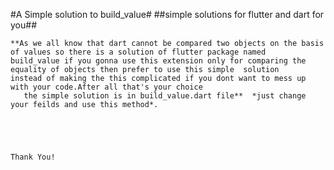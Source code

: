 #A Simple solution to build_value#
                                   ##simple solutions for flutter and dart for you##
                                   
    **As we all know that dart cannot be compared two objects on the basis of values so there is a solution of flutter package named 
    build_value if you gonna use this extension only for comparing the equality of objects then prefer to use this simple  solution
    instead of making the this complicated if you dont want to mess up with your code.After all that's your choice
       the simple solution is in build_value.dart file**  *just change your feilds and use this method*. 
       
       


                                                                                                            Thank You!
